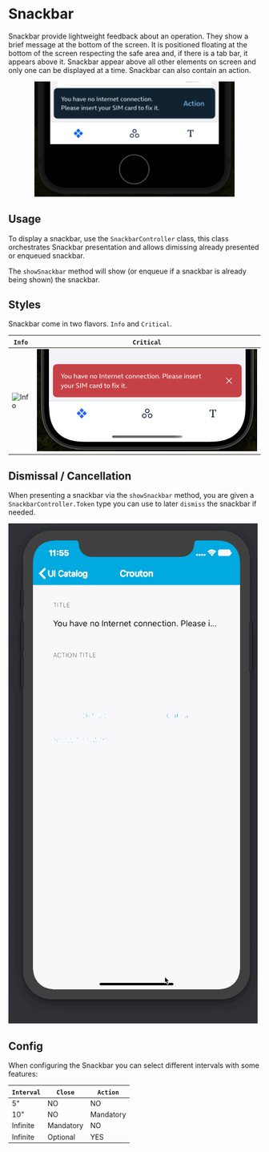 #  Snackbar

Snackbar provide lightweight feedback about an operation. They show a brief message at the bottom of the screen. It is positioned floating at the bottom of the screen respecting the safe area and, if there is a tab bar, it appears above it. Snackbar appear above all other elements on screen and only one can be displayed at a time.
Snackbar can also contain an action.

<p align="center">
<img width="400" alt="portfolio_view" src="./docs/images/snackbar-action.png">
</p>

## Usage

To display a snackbar, use the `SnackbarController` class, this class orchestrates Snackbar presentation and allows dimissing already presented or enqueued snackbar.

The `showSnackbar` method will show (or enqueue if a snackbar is already being shown) the snackbar.

## Styles

Snackbar come in two flavors. `Info` and `Critical`.

| `Info`                                        | `Critical`                                        |
|-----------------------------------------------|---------------------------------------------------|
| ![Info](./docs/images/snackbar-style-info.png) | ![Info](./docs/images/snackbar-style-critical.png) |

## Dismissal / Cancellation

When presenting a snackbar via the `showSnackbar` method, you are given a `SnackbarController.Token` type you can use to later `dismiss` the snackbar if needed.

![Demo](./docs/images/crouton-demo.gif)

## Config

When configuring the Snackbar you can select different intervals with some features:

| `Interval` |   `Close`  |  `Action`  |
|------------|------------|------------|
|     5"     |     NO     |     NO     |
|     10"    |     NO     |  Mandatory |
|  Infinite  |  Mandatory |     NO     |
|  Infinite  |  Optional  |    YES     |

